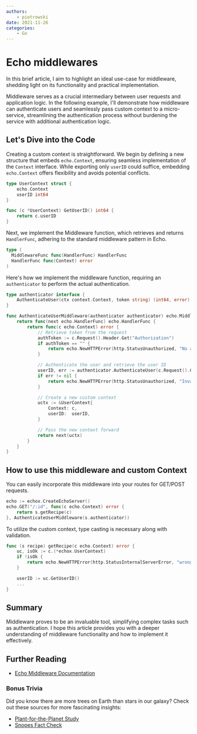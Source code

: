 ```yaml
---
authors: 
    - piotrowski
date: 2021-11-26
categories:
    - Go
---
```


# Echo middlewares

In this brief article, I aim to highlight an ideal use-case for middleware, shedding light on its functionality and practical implementation.

Middleware serves as a crucial intermediary between user requests and application logic. In the following example, I'll demonstrate how middleware can authenticate users and seamlessly pass custom context to a micro-service, streamlining the authentication process without burdening the service with additional authentication logic.

<!-- more -->

## Let's Dive into the Code

Creating a custom context is straightforward. We begin by defining a new structure that embeds `echo.Context`, ensuring seamless implementation of the `Context` interface. While exporting only `userID` could suffice, embedding `echo.Context` offers flexibility and avoids potential conflicts.

```go
type UserContext struct {
	echo.Context
	userID int64
}

func (c *UserContext) GetUserID() int64 {
	return c.userID
}
```

Next, we implement the Middleware function, which retrieves and returns `HandlerFunc`, adhering to the standard middleware pattern in Echo.
```go
type (
  MiddlewareFunc func(HandlerFunc) HandlerFunc
  HandlerFunc func(Context) error
)
```

Here's how we implement the middleware function, requiring an `authenticator` to perform the actual authentication.

```go
type authenticator interface {
	AuthenticateUser(ctx context.Context, token string) (int64, error)
}

func AuthenticateUserMiddleware(authenticator authenticator) echo.MiddlewareFunc {
	return func(next echo.HandlerFunc) echo.HandlerFunc {
		return func(c echo.Context) error {
			// Retrieve token from the request
			authToken := c.Request().Header.Get("Authorization")
			if authToken == "" {
				return echo.NewHTTPError(http.StatusUnauthorized, "No authorization token")
			}

			// Authenticate the user and retrieve the user ID
			userID, err := authenticator.AuthenticateUser(c.Request().Context(), authToken)
			if err != nil {
				return echo.NewHTTPError(http.StatusUnauthorized, "Invalid authorization token")
			}

			// Create a new custom context
			uctx := &UserContext{
				Context: c,
				userID:  userID,
			}

			// Pass the new context forward
			return next(uctx)
		}
	}
}
```

## How to use this middleware and custom Context

You can easily incorporate this middleware into your routes for GET/POST requests.

```go
echo := echox.CreateEchoServer()
echo.GET("/:id", func(c echo.Context) error {
	return s.getRecipe(c)
}, AuthenticateUserMiddleware(s.authenticator))
```

To utilize the custom context, type casting is necessary along with validation.

```go
func (s recipe) getRecipe(c echo.Context) error {
	uc, isOk := c.(*echox.UserContext)
	if !isOk {
		return echo.NewHTTPError(http.StatusInternalServerError, "wrong context type")
	}

	userID := uc.GetUserID()
	...
}
```

## Summary

Middleware proves to be an invaluable tool, simplifying complex tasks such as authentication. I hope this article provides you with a deeper understanding of middleware functionality and how to implement it effectively.

## Further Reading

- [Echo Middleware Documentation](https://echo.labstack.com/middleware/)

### Bonus Trivia

Did you know there are more trees on Earth than stars in our galaxy? Check out these sources for more fascinating insights:
- [Plant-for-the-Planet Study](https://www.plant-for-the-planet.org/media/files/press/27fbf376-nydailynews-there-are-more-trees-on-earth-than-anyone-thought.pdf)
- [Snopes Fact Check](https://www.snopes.com/fact-check/trees-stars-milky-way/)